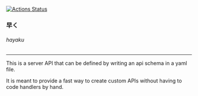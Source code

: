 [![Actions Status](https://github.com/WolvenSpirit/hayaku/workflows/Go%20build%20&%20test%20Hayaku/badge.svg)](https://github.com/WolvenSpirit/hayaku/actions)

### 早く 
###### hayaku
----------------

This is a server API that can be defined by writing an api schema in a yaml file.

It is meant to provide a fast way to create custom APIs without having to code handlers by hand.
